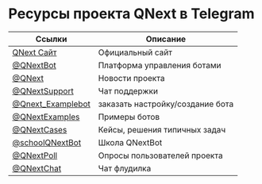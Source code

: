 # Ресурсы проекта QNext в Telegram

| Ссылки | Описание |
| --- | --- |
|[QNext Сайт](https://qnext.app/)|Официальный сайт|
|[@QNextBot](https://t.me/QNextBot)|Платформа управления ботами|
|[@QNext](https://t.me/QNext)|Новости проекта|
|[@QNextSupport](https://t.me/Qnextsupport)|Чат поддержки|
|[@Qnext_Examplebot](https://t.me/Qnext_Examplebot?start=zakaz)|заказать настройку/создание бота|
|[@QNextExamples](https://t.me/QNextExamples)|Примеры ботов|
|[@QNextCases](https://t.me/QNextCases)|Кейсы, решения типичных задач|
|[@schoolQNextBot](http://t.me/schoolQNextBot)|Школа QNextBot|
|[@QNextPoll](https://t.me/QNextPoll)|Опросы пользователей проекта|
|[@QNextChat](https://t.me/QNextChat)|Чат флудилка|
